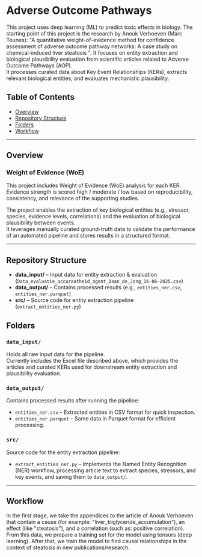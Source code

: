 
# Adverse Outcome Pathways

This project uses deep learning (ML) to predict toxic effects in biology. 
The starting point of this project is the research by Anouk Verhoeven (Marc Teunes):
"A quantitative weight-of-evidence method for confidence assessment of 
adverse outcome pathway networks: A case study on chemical-induced 
liver steatosis ".
It focuses on entity extraction and biological plausibility evaluation from scientific articles related 
to Adverse Outcome Pathways (AOP).  
It processes curated data about Key Event Relationships (KERs), 
extracts relevant biological entities, and evaluates mechanistic plausibility.



##  Table of Contents

- [Overview](#overview)
- [Repository Structure](#repository-structure) 
- [Folders](#folders)
- [Workflow](#workflow)

---

## Overview


### Weight of Evidence (WoE)

This project includes Weight of Evidence (WoE) analysis for each KER.  
Evidence strength is scored high / moderate / low based on reproducibility, consistency, and relevance of the supporting studies.

The project enables the extraction of key biological entities (e.g., stressor, species, evidence levels, correlations) and the evaluation of biological plausibility between events.  
It leverages manually curated ground-truth data to validate the performance of an automated pipeline and stores results in a structured format.

---

## Repository Structure

- **data_input/** – Input data for entity extraction & evaluation (`Data_evaluatie_accuraatheid_agent_Daan_de_Jong_16-06-2025.csv`) 
- **data_output/** – Contains processed results (e.g., `entities_ner.csv`, `entities_ner.parquet`)  
- **src/** – Source code for entity extraction pipeline (`extract_entities_ner.py`)
## Folders

### `data_input/`
Holds all raw input data for the pipeline.  
Currently includes the Excel file described above, which provides the articles and curated KERs used for downstream entity extraction and plausibility evaluation.

### `data_output/`
Contains processed results after running the pipeline:
- `entities_ner.csv` – Extracted entities in CSV format for quick inspection.
- `entities_ner.parquet` – Same data in Parquet format for efficient processing.

### `src/`
Source code for the entity extraction pipeline:
- `extract_entities_ner.py` – Implements the Named Entity Recognition (NER) workflow, processing article text to extract species, stressors, and key events, and saving them to `data_output/`.

---

## Workflow

In the first stage, we take the appendices to the article of Anouk Verhoeven
 that contain a cause (for example: "liver_triglyceride_accumulation"), an effect (like "steatosis"), 
 and a correlation (such as: positive correlation). 
 From this data, we prepare a training set for the model using tensors (deep learning). 
 After that, we train the model to find causal relationships in the context of steatosis in new publications/research.
